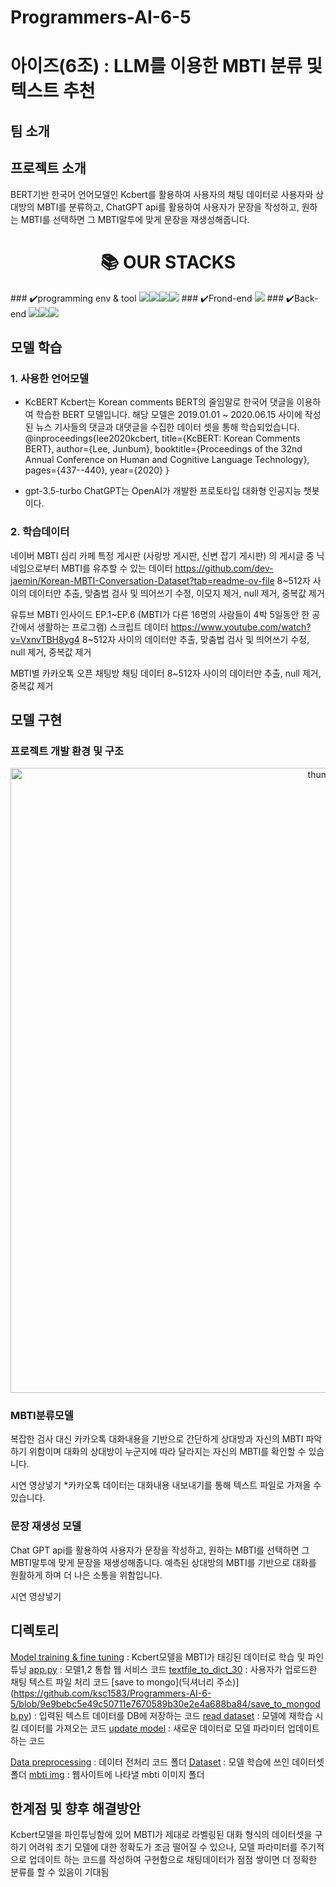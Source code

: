# Programmers-AI-6-5
# 아이즈(6조) : LLM를 이용한 MBTI 분류 및 텍스트 추천

## 팀 소개

## 프로젝트 소개

BERT기반 한국어 언어모델인 Kcbert를 활용하여 사용자의 채팅 데이터로 사용자와 상대방의 MBTI를 분류하고, ChatGPT api를 활용하여 사용자가 문장을 작성하고, 원하는 MBTI를 선택하면 그 MBTI말투에 맞게 문장을 재생성해줍니다.

<div align=center><h1>📚 OUR STACKS</h1></div>
### ✔️programming env & tool
<img src="https://img.shields.io/badge/python-3776AB?style=for-the-badge&logo=python&logoColor=white"><img src="https://img.shields.io/badge/jupyter-F37626?style=for-the-badge&logo=jupyter&logoColor=white"><img src="https://img.shields.io/badge/vScode-007ACC?style=for-the-badge&logo=visualstudiocode&logoColor=white"><img src="https://img.shields.io/badge/pytorch-EE4C2C?style=for-the-badge&logo=pytorch&logoColor=white">
### ✔️Frond-end
<img src="https://img.shields.io/badge/fastAPI-009688?style=for-the-badge&logo=fastAPI&logoColor=white">
### ✔️Back-end
<img src="https://img.shields.io/badge/flask-000000?style=for-the-badge&logo=flask&logoColor=white"><img src="https://img.shields.io/badge/amazonec2-FF9900?style=for-the-badge&logo=amazonec2&logoColor=white"><img src="https://img.shields.io/badge/mongodb-47A248?style=for-the-badge&logo=mongodb&logoColor=white">

  
## 모델 학습

### 1. 사용한 언어모델

- KcBERT
Kcbert는 Korean comments BERT의 줄임말로 한국어 댓글을 이용하여 학습한 BERT 모델입니다.
해당 모델은 2019.01.01 ~ 2020.06.15 사이에 작성된 뉴스 기사들의 댓글과 대댓글을 수집한 데이터 셋을 통해 학습되었습니다.
@inproceedings{lee2020kcbert,
  title={KcBERT: Korean Comments BERT},
  author={Lee, Junbum},
  booktitle={Proceedings of the 32nd Annual Conference on Human and Cognitive Language Technology},
  pages={437--440},
  year={2020}
}

- gpt-3.5-turbo
ChatGPT는 OpenAI가 개발한 프로토타입 대화형 인공지능 챗봇이다.

### 2. 학습데이터

네이버 MBTI 심리 카페 특정 게시판 (사랑방 게시판, 신변 잡기 게시판) 의 게시글 중 닉네임으로부터 MBTI를 유추할 수 있는 데이터 https://github.com/dev-jaemin/Korean-MBTI-Conversation-Dataset?tab=readme-ov-file
8~512자 사이의 데이터만 추출, 맞춤법 검사 및 띄어쓰기 수정, 이모지 제거, null 제거, 중복값 제거

유튜브 MBTI 인사이드 EP.1~EP.6 (MBTI가 다른 16명의 사람들이 4박 5일동안 한 공간에서 생활하는 프로그램) 스크립트 데이터 https://www.youtube.com/watch?v=VxnvTBH8yg4
8~512자 사이의 데이터만 추출, 맞춤법 검사 및 띄어쓰기 수정, null 제거, 중복값 제거

MBTI별 카카오톡 오픈 채팅방 채팅 데이터
8~512자 사이의 데이터만 추출, null 제거, 중복값 제거

## 모델 구현

### 프로젝트 개발 환경 및 구조

<p align="center">
  <img src="./images/development_process.png" alt="thumbnail" width="1000"/>
</p>

### MBTI분류모델

복잡한 검사 대신 카카오톡 대화내용을 기반으로 간단하게 상대방과 자신의 MBTI 파악하기 위함이며 대화의 상대방이 누군지에 따라 달라지는 자신의 MBTI를 확인할 수 있습니다.

시연 영상넣기
*카카오톡 데이터는 대화내용 내보내기를 통해 텍스트 파일로 가져올 수 있습니다.

### 문장 재생성 모델

Chat GPT api를 활용하여 사용자가 문장을 작성하고, 원하는 MBTI를 선택하면 그 MBTI말투에 맞게 문장을 재생성해줍니다.
예측된 상대방의 MBTI를 기반으로 대화를 원활하게 하며 더 나은 소통을 위함입니다.

시연 영상넣기

## 디렉토리

[Model training & fine tuning](https://github.com/ksc1583/Programmers-AI-6-5/blob/9e9bebc5e49c50711e7670589b30e2e4a688ba84/kc_bert_large.py) : Kcbert모델을 MBTI가 태깅된 데이터로 학습 및 파인튜닝
[app.py](https://github.com/ksc1583/Programmers-AI-6-5/blob/9e9bebc5e49c50711e7670589b30e2e4a688ba84/app.py) : 모델1,2 통합 웹 서비스 코드
[textfile_to_dict_30](https://github.com/ksc1583/Programmers-AI-6-5/blob/9e9bebc5e49c50711e7670589b30e2e4a688ba84/textfile_to_dict_30.py) : 사용자가 업로드한 채팅 텍스트 파일 처리 코드
[save to mongo](딕셔너리 주소)](https://github.com/ksc1583/Programmers-AI-6-5/blob/9e9bebc5e49c50711e7670589b30e2e4a688ba84/save_to_mongodb.py) : 입력된 텍스트 데이터를 DB에 저장하는 코드
[read dataset](https://github.com/ksc1583/Programmers-AI-6-5/blob/9e9bebc5e49c50711e7670589b30e2e4a688ba84/read_last_dataset_db_to_csv.py) : 모델에 재학습 시킬 데이터를 가져오는 코드
[update model](https://github.com/ksc1583/Programmers-AI-6-5/blob/9e9bebc5e49c50711e7670589b30e2e4a688ba84/update_model.py) : 새로운 데이터로 모델 파라미터 업데이트 하는 코드

[Data preprocessing](https://github.com/ksc1583/Programmers-AI-6-5/tree/9e9bebc5e49c50711e7670589b30e2e4a688ba84/data_preprocessing) : 데이터 전처리 코드 폴더
[Dataset](https://github.com/ksc1583/Programmers-AI-6-5/tree/9e9bebc5e49c50711e7670589b30e2e4a688ba84/data_set) : 모델 학습에 쓰인 데이터셋 폴더
[mbti img](https://github.com/ksc1583/Programmers-AI-6-5/tree/9e9bebc5e49c50711e7670589b30e2e4a688ba84/img_mbti) : 웹사이트에 나타낼 mbti 이미지 폴더



## 한계점 및 향후 해결방안

Kcbert모델을 파인튜닝함에 있어 MBTI가 제대로 라벨링된 대화 형식의 데이터셋을 구하기 어려워 초기 모델에 대한 정확도가 조금 떨어질 수 있으나, 모델 파라미터를 주기적으로 업데이트 하는 코드를 작성하여 구현함으로 채팅데이터가 점점 쌓이면 더 정확한 분류를 할 수 있음이 기대됨
